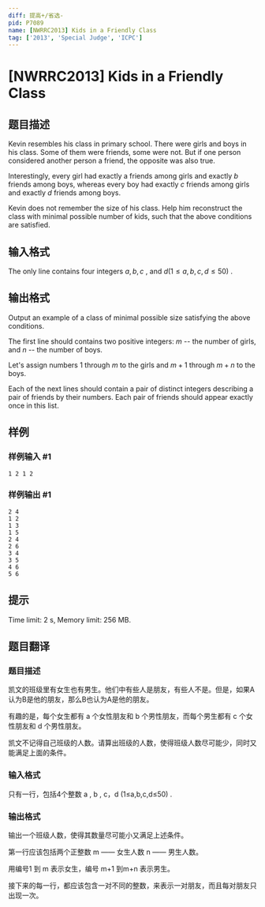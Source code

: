 ```yaml
---
diff: 提高+/省选-
pid: P7089
name: [NWRRC2013] Kids in a Friendly Class
tag: ['2013', 'Special Judge', 'ICPC']
---
```

# [NWRRC2013] Kids in a Friendly Class
## 题目描述

Kevin resembles his class in primary school. There were girls and boys in his class. Some of them were friends, some were not. But if one person considered another person a friend, the opposite was also true.

Interestingly, every girl had exactly a friends among girls and exactly $b$ friends among boys, whereas every boy had exactly $c$ friends among girls and exactly $d$ friends among boys.

Kevin does not remember the size of his class. Help him reconstruct the class with minimal possible number of kids, such that the above conditions are satisfied.
## 输入格式

The only line contains four integers $a , b , c$ , and $d (1 \le a , b , c , d \le 50)$ .

## 输出格式


Output an example of a class of minimal possible size satisfying the above conditions.

The first line should contains two positive integers: $m$ -- the number of girls, and $n$ -- the number of boys.

Let's assign numbers $1$ through $m$ to the girls and $m + 1$ through $m + n$ to the boys.

Each of the next lines should contain a pair of distinct integers describing a pair of friends by their numbers. Each pair of friends should appear exactly once in this list. 
## 样例

### 样例输入 #1
```
1 2 1 2

```
### 样例输出 #1
```
2 4
1 2
1 3
1 5
2 4
2 6
3 4
3 5
4 6
5 6

```
## 提示

Time limit: 2 s, Memory limit: 256 MB. 


## 题目翻译

### 题目描述
凯文的班级里有女生也有男生。他们中有些人是朋友，有些人不是。但是，如果A认为B是他的朋友，那么B也认为A是他的朋友。

有趣的是，每个女生都有 a 个女性朋友和 b 个男性朋友，而每个男生都有 c 个女性朋友和 d 个男性朋友。

凯文不记得自己班级的人数。请算出班级的人数，使得班级人数尽可能少，同时又能满足上面的条件。
### 输入格式
只有一行，包括4个整数 a , b , c，d (1≤a,b,c,d≤50) .
### 输出格式
输出一个班级人数，使得其数量尽可能小又满足上述条件。

第一行应该包括两个正整数 m —— 女生人数 n —— 男生人数。

用编号1 到 m 表示女生，编号 m+1 到m+n 表示男生。

接下来的每一行，都应该包含一对不同的整数，来表示一对朋友，而且每对朋友只出现一次。
